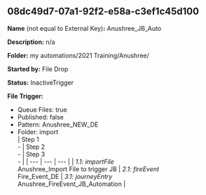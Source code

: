 ## 08dc49d7-07a1-92f2-e58a-c3ef1c45d100

**Name** (not equal to External Key)**:** Anushree_JB_Auto

**Description:** n/a

**Folder:** my automations/2021 Training/Anushree/

**Started by:** File Drop

**Status:** InactiveTrigger

**File Trigger:**

* Queue Files: true
* Published: false
* Pattern: Anushree_NEW_DE
* Folder:  import\
| Step 1<br>_-_ | Step 2<br>_-_ | Step 3<br>_-_ |
| --- | --- | --- |
| _1.1: importFile_<br>Anushree_Import File to trigger JB | _2.1: fireEvent_<br>Fire_Event_DE | _3.1: journeyEntry_<br>Anushree_FireEvent_JB_Automation |
